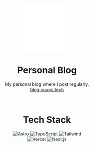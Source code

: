 <div align="center">
<a href="https://blog.yuuns.tech" target="_blank"><img alt="Logo" src="public/logo.svg" width="150" /></a>
</div>
<h1 align="center">
  Personal Blog
</h1>
<p align="center">
  My personal blog where I post regularly.
<br/>
  <a href="https://blog.yuuns.tech" target="_blank">blog.yuuns.tech</a>
</p>
<br/>
<h1 align="center">
  Tech Stack
</h1>
<div align="center">
  <img alt="Astro" src="https://github.com/YuunsGit/blog/assets/42357900/bb874547-870d-4691-bb24-20bd826391d4" height="75" />
  <img alt="TypeScript" src="https://user-images.githubusercontent.com/42357900/218827976-5f27e84e-577e-4578-b04a-8de12246274e.png" height="75" />
  <img alt="Tailwind" src="https://github.com/YuunsGit/blog/assets/42357900/577b5ee7-e3d3-4703-a81e-5f3065bba83e" width="75" />
  <br/>
  <img alt="Vercel" src="https://user-images.githubusercontent.com/42357900/219872747-281e8987-9cbd-4cd9-b068-f0e8e23ad2bf.png" height="75" />
  <img alt="Next.js" src="https://user-images.githubusercontent.com/42357900/218829328-e4d13281-93bf-488d-a36e-29a8c44580e1.svg" height="75" />
</div>
